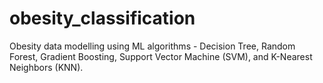 # obesity_classification
Obesity data modelling using ML algorithms - Decision Tree, Random Forest, Gradient Boosting, Support Vector Machine (SVM), and K-Nearest Neighbors (KNN).
